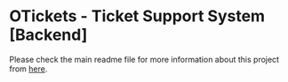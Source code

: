 # OTickets - Ticket Support System [Backend]

Please check the main readme file for more information about this project from <a href="https://github.com/omaghd/otickets/README.md">here</a>.

